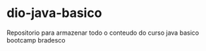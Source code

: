 # dio-java-basico
Repositorio para armazenar todo o conteudo do curso java basico bootcamp bradesco
